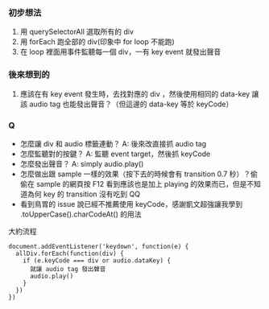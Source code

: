### 初步想法
1. 用 querySelectorAll 選取所有的 div
2. 用 forEach 跑全部的 div(印象中 for loop 不能跑)
3. 在 loop 裡面用事件監聽每一個 div，一有 key event 就發出聲音

### 後來想到的
1. 應該在有 key event 發生時，去找對應的 div ，然後使用相同的 data-key 讓該 audio tag 也能發出聲音？（但這邊的 data-key 等於 keyCode）

### Q
* 怎麼讓 div 和 audio 標籤連動？ A: 後來改直接抓 audio tag
* 怎麼監聽對的按鍵？ A: 監聽 event target，然後抓 keyCode
* 怎麼發出聲音？ A: simply audio.play()
* 怎麼做出跟 sample 一樣的效果（按下去的時候會有 transition 0.7 秒）？偷偷在 sample 的網頁按 F12 看到應該也是加上 playing 的效果而已，但是不知道為何 key 的 transition 沒有吃到 QQ
* 看到鳥胃的 issue 說已經不推薦使用 keyCode，感謝凱文超強讓我學到 .toUpperCase().charCodeAt() 的用法

大約流程
```
document.addEventListener('keydown', function(e) {
  allDiv.forEach(function(div) {
    if (e.keyCode === div or audio.dataKey) {
      就讓 audio tag 發出聲音
      audio.play()
    }
  })
})
```